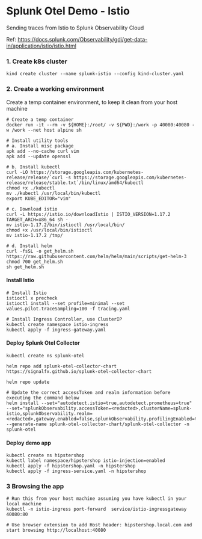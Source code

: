
# Splunk Otel Demo - Istio

Sending traces from Istio to Splunk Observability Cloud

Ref: https://docs.splunk.com/Observability/gdi/get-data-in/application/istio/istio.html

### 1. Create k8s cluster 
```
kind create cluster --name splunk-istio --config kind-cluster.yaml
```


### 2. Create a working environment
Create a temp container environment, to keep it clean from your host machine

```
# Create a temp container
docker run -it --rm -v ${HOME}:/root/ -v ${PWD}:/work -p 40080:40080 -w /work --net host alpine sh

# Install utility tools
# a. Install misc package
apk add --no-cache curl vim
apk add --update openssl

# b. Install kubectl
curl -LO https://storage.googleapis.com/kubernetes-release/release/`curl -s https://storage.googleapis.com/kubernetes-release/release/stable.txt`/bin/linux/amd64/kubectl
chmod +x ./kubectl
mv ./kubectl /usr/local/bin/kubectl
export KUBE_EDITOR="vim"

# c. Download istio
curl -L https://istio.io/downloadIstio | ISTIO_VERSION=1.17.2 TARGET_ARCH=x86_64 sh -
mv istio-1.17.2/bin/istioctl /usr/local/bin/
chmod +x /usr/local/bin/istioctl
mv istio-1.17.2 /tmp/

# d. Install helm
curl -fsSL -o get_helm.sh https://raw.githubusercontent.com/helm/helm/main/scripts/get-helm-3
chmod 700 get_helm.sh
sh get_helm.sh

```

#### Install Istio
```
# Install Istio
istioctl x precheck
istioctl install --set profile=minimal --set values.pilot.traceSampling=100 -f tracing.yaml

# Install Ingress Controller, use ClusterIP
kubectl create namespace istio-ingress
kubectl apply -f ingress-gateway.yaml
```

#### Deploy Splunk Otel Collector
```
kubectl create ns splunk-otel

helm repo add splunk-otel-collector-chart https://signalfx.github.io/splunk-otel-collector-chart

helm repo update

# Update the correct accessToken and realm information before executing the command below
helm install --set="autodetect.istio=true,autodetect.prometheus=true" --set="splunkObservability.accessToken=<redacted>,clusterName=splunk-istio,splunkObservability.realm=<redacted>,gateway.enabled=false,splunkObservability.profilingEnabled=true,environment=testing" --generate-name splunk-otel-collector-chart/splunk-otel-collector -n splunk-otel

```

#### Deploy demo app
```
kubectl create ns hipstershop
kubectl label namespace/hipstershop istio-injection=enabled
kubectl apply -f hipstershop.yaml -n hipstershop
kubectl apply -f ingress-service.yaml -n hipstershop
```

### 3 Browsing the app
```
# Run this from your host machine assuming you have kubectl in your local machine
kubectl -n istio-ingress port-forward  service/istio-ingressgateway 40080:80

# Use browser extension to add Host header: hipstershop.local.com and start browsing http://localhost:40080
```